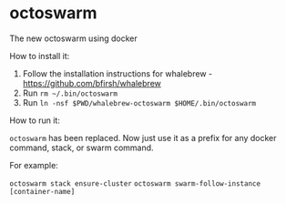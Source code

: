# octoswarm

The new octoswarm using docker

How to install it:

1. Follow the installation instructions for whalebrew - https://github.com/bfirsh/whalebrew
1. Run `rm ~/.bin/octoswarm`
1. Run `ln -nsf $PWD/whalebrew-octoswarm $HOME/.bin/octoswarm`

How to run it:

`octoswarm` has been replaced. Now just use it as a prefix for any docker command, stack, or swarm command.

For example:

`octoswarm stack ensure-cluster`
`octoswarm swarm-follow-instance [container-name]`
